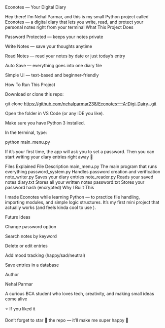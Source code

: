 Econotes — Your Digital Diary

Hey there! I’m Nehal Parmar, and this is my small Python project called Econotes — a digital diary that lets you write, read, and protect your personal notes right from your terminal
What This Project Does

Password Protected — keeps your notes private

Write Notes — save your thoughts anytime

Read Notes — read your notes by date or just today’s entry

Auto Save — everything goes into one diary file

Simple UI — text-based and beginner-friendly

How To Run This Project

Download or clone this repo:

git clone https://github.com/nehalparmar238/Econotes---A-Digi-Dairy-.git


Open the folder in VS Code (or any IDE you like).

Make sure you have Python 3 installed.

In the terminal, type:

python main_menu.py


If it’s your first time, the app will ask you to set a password.
Then you can start writing your diary entries right away 📝

Files Explained
File	Description
main_menu.py	The main program that runs everything
password_system.py	Handles password creation and verification
note_writer.py	Saves your diary entries
note_reader.py	Reads your saved notes
diary.txt	Stores all your written notes
password.txt	Stores your password hash (encrypted)
Why I Built This

I made Econotes while learning Python — to practice file handling, importing modules, and simple logic structures.
It’s my first mini project that actually works (and feels kinda cool to use ).

 Future Ideas

Change password option

Search notes by keyword

Delete or edit entries

Add mood tracking (happy/sad/neutral)

Save entries in a database

Author

Nehal Parmar

A curious BCA student who loves tech, creativity, and making small ideas come alive 

⭐ If you liked it

Don’t forget to star 🌟 the repo — it’ll make me super happy 🥹
